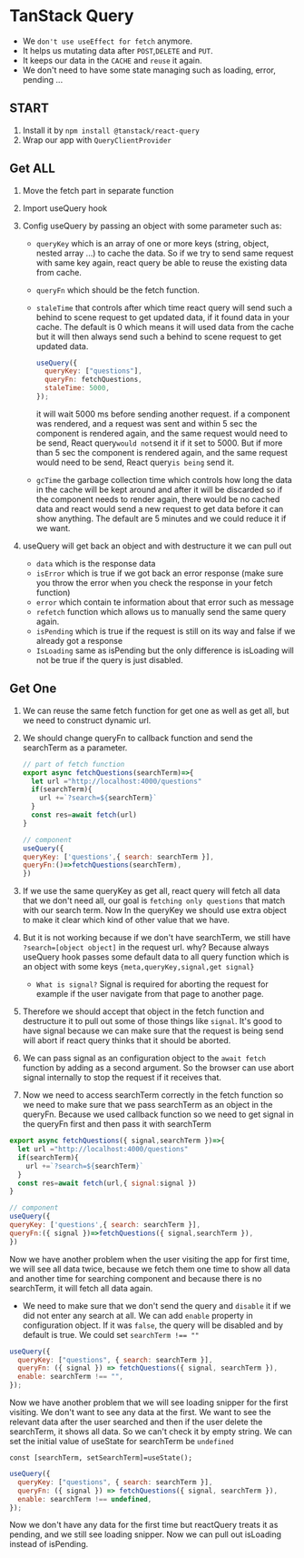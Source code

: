 # TanStack Query

- We `don't use useEffect for fetch` anymore.
- It helps us mutating data after `POST`,`DELETE` and `PUT`.
- It keeps our data in the `CACHE` and `reuse` it again.
- We don't need to have some state managing such as loading, error, pending ...

## START

1.  Install it by `npm install @tanstack/react-query`
2.  Wrap our app with `QueryClientProvider`

## Get ALL

1.  Move the fetch part in separate function
2.  Import useQuery hook

3.  Config useQuery by passing an object with some parameter such as:

    - `queryKey` which is an array of one or more keys (string, object, nested array ...) to cache the data. So if we try to send same request with same key again, react query be able to reuse the existing data from cache.

    - `queryFn` which should be the fetch function.

    - `staleTime` that controls after which time react query will send such a behind to scene request to get updated data, if it found data in your cache. The default is 0 which means it will used data from the cache but it will then always send such a behind to scene request to get updated data.

      ```jsx
      useQuery({
        queryKey: ["questions"],
        queryFn: fetchQuestions,
        staleTime: 5000,
      });
      ```

      it will wait 5000 ms before sending another request.
      if a component was rendered, and a request was sent and within 5 sec the component is rendered again, and the same request would need to be send, React query`would not`send it if it set to 5000.
      But if more than 5 sec the component is rendered again, and the same request would need to be send, React query`is being` send it.

    - `gcTime` the garbage collection time which controls how long the data in the cache will be kept around and after it will be discarded so if the component needs to render again, there would be no cached data and react would send a new request to get data before it can show anything. The default are 5 minutes and we could reduce it if we want.

4.  useQuery will get back an object and with destructure it we can pull out
    - `data` which is the response data
    - `isError` which is true if we got back an error response (make sure you throw the error when you check the response in your fetch function)
    - `error` which contain te information about that error such as message
    - `refetch` function which allows us to manually send the same query again.
    - `isPending` which is true if the request is still on its way and false if we already got a response
    - `IsLoading` same as isPending but the only difference is isLoading will not be true if the query is just disabled.

## Get One

1.  We can reuse the same fetch function for get one as well as get all, but we need to construct dynamic url.
2.  We should change queryFn to callback function and send the searchTerm as a parameter.

    ```jsx
    // part of fetch function
    export async fetchQuestions(searchTerm)=>{
      let url ="http://localhost:4000/questions"
      if(searchTerm){
        url +=`?search=${searchTerm}`
      }
      const res=await fetch(url)
    }

    // component
    useQuery({
    queryKey: ['questions',{ search: searchTerm }],
    queryFn:()=>fetchQuestions(searchTerm),
    })
    ```

3.  If we use the same queryKey as get all, react query will fetch all data that we don't need all, our goal is `fetching only questions` that match with our search term. Now In the queryKey we should use extra object to make it clear which kind of other value that we have.

4.  But it is not working because if we don't have searchTerm, we still have `?search=[object object]` in the request url. why?
    Because always useQuery hook passes some default data to all query function which is an object with some keys `{meta,queryKey,signal,get signal}`

    - `What is signal?` Signal is required for aborting the request for example if the user navigate from that page to another page.

5.  Therefore we should accept that object in the fetch function and destructure it to pull out some of those things like `signal`.
    It's good to have signal because we can make sure that the request is being send will abort if react query thinks that it should be aborted.
6.  We can pass signal as an configuration object to the `await fetch` function by adding as a second argument. So the browser can use abort signal internally to stop the request if it receives that.

7.  Now we need to access searchTerm correctly in the fetch function so we need to make sure that we pass searchTerm as an object in the queryFn. Because we used callback function so we need to get signal in the queryFn first and then pass it with searchTerm

```jsx
export async fetchQuestions({ signal,searchTerm })=>{
  let url ="http://localhost:4000/questions"
  if(searchTerm){
    url +=`?search=${searchTerm}`
  }
  const res=await fetch(url,{ signal:signal })
}

// component
useQuery({
queryKey: ['questions',{ search: searchTerm }],
queryFn:({ signal })=>fetchQuestions({ signal,searchTerm }),
})
```

Now we have another problem when the user visiting the app for first time, we will see all data twice, because we fetch them one time to show all data and another time for searching component and because there is no searchTerm, it will fetch all data again.

- We need to make sure that we don't send the query and `disable` it if we did not enter any search at all. We can add `enable` property in configuration object. If it was `false`, the query will be disabled and by default is true. We could set `searchTerm !== ""`

```jsx
useQuery({
  queryKey: ["questions", { search: searchTerm }],
  queryFn: ({ signal }) => fetchQuestions({ signal, searchTerm }),
  enable: searchTerm !== "",
});
```

Now we have another problem that we will see loading snipper for the first visiting. We don't want to see any data at the first. We want to see the relevant data after the user searched and then if the user delete the searchTerm, it shows all data.
So we can't check it by empty string. We can set the initial value of useState for searchTerm be `undefined`

`const [searchTerm, setSearchTerm]=useState();`

```jsx
useQuery({
  queryKey: ["questions", { search: searchTerm }],
  queryFn: ({ signal }) => fetchQuestions({ signal, searchTerm }),
  enable: searchTerm !== undefined,
});
```

Now we don't have any data for the first time but reactQuery treats it as pending, and we still see loading snipper.
Now we can pull out isLoading instead of isPending.
